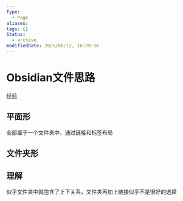 ```yaml
---
Type:
  - Page
aliases: 
tags: []
Status:
  - archive
modifiedDate: 2025/06/12, 16:29:36
---
```


# Obsidian文件思路

[经验](经验.md)

## 平面形

全部置于一个文件夹中，通过链接和标签布局

## 文件夹形

## 理解

似乎文件夹中就包含了上下关系，文件夹再加上链接似乎不是很好的选择
